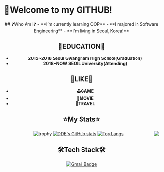 # 🧭Welcome to my GITHUB!

<div align="center">
## ❓Who Am I❓
- **I’m currently learning OOP**
- **I majored in Software Engineering**
- **I'm living in Seoul, Korea!**

## 🏫EDUCATION🏫
- **2015~2018 Seoul Gwangnam High School(Graduation)**
- **2018~NOW SEOIL University(Attending)**

## **🧡LIKE🧡**
- **🕹️GAME**
- **🎥MOVIE**
- **🧳TRAVEL**
  
## **⭐My Stats⭐**
![trophy](https://github-profile-trophy.vercel.app/?username=Thedum2)
[![DDE's GitHub stats](https://github-readme-stats.vercel.app/api?username=Thedum2)](https://github.com/anuraghazra/github-readme-stats)
[![Top Langs](https://github-readme-stats.vercel.app/api/top-langs/?username=Thedum2&layout=compact)](https://github.com/anuraghazra/github-readme-stats)
<img align='right' src="http://mazassumnida.wtf/api/v2/generate_badge?boj=coco74591">

## **🛠Tech Stack🛠**
[![Gmail Badge](https://img.shields.io/badge/Gmail-D14836?style=flat&logo=Gmail&logoColor=white)](mailto:haesoo9410@gmail.com)
</div>
